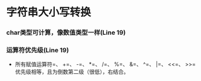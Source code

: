# 字符串大小写转换
### char类型可计算，像数值类型一样(Line 19)
### 运算符优先级(Line 19)
 - 所有赋值运算符=、 +=、 -=、 *=、 /=、 %=、 &=、 ^=、 |=、 <<=、 >>= 优先级相等，且为倒数第二级（很低），右结合。
